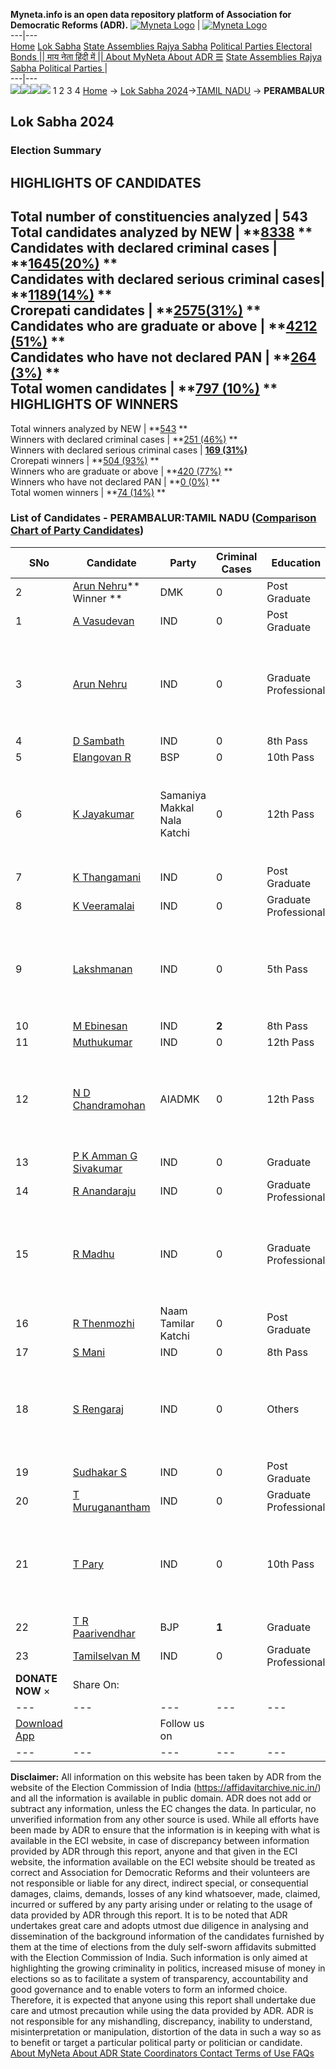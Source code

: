 **Myneta.info is an open data repository platform of Association for Democratic Reforms (ADR).**
[![Myneta Logo](https://www.myneta.info/lib/img/myneta-logo.png)](https://www.myneta.info/) | [![Myneta Logo](https://www.myneta.info/lib/img/adr-logo.png)](https://adrindia.org)  
---|---  
[Home](https://www.myneta.info/) [Lok Sabha](https://www.myneta.info/#ls "Lok Sabha") [ State Assemblies ](https://www.myneta.info/#sa "State Assemblies") [Rajya Sabha](https://www.myneta.info/#rs "Rajya Sabha") [Political Parties ](https://www.myneta.info/party "Political Parties") [ Electoral Bonds ](https://www.myneta.info/electoral_bonds "Electoral Bonds") [ || माय नेता हिंदी में || ](https://translate.google.co.in/translate?prev=hp&hl=en&js=y&u=www.myneta.info&sl=en&tl=hi&history_state0=) [ About MyNeta ](https://adrindia.org/content/about-myneta) [ About ADR ](https://adrindia.org/about-adr/who-we-are) [☰](javascript:void\(0\))
[ State Assemblies ](https://www.myneta.info/#sa "State Assemblies") [ Rajya Sabha ](https://www.myneta.info/#rs "Rajya Sabha") [ Political Parties ](https://www.myneta.info/party "Political Parties")
|   
---|---  
![](https://www.myneta.info/lib/img/banner/banner-1.png)![](https://www.myneta.info/lib/img/banner/banner-2.png)![](https://www.myneta.info/lib/img/banner/banner-3.png)![](https://www.myneta.info/lib/img/banner/banner-4.png)
1  2  3  4 
[Home](https://www.myneta.info/) → [Lok Sabha 2024](https://www.myneta.info/LokSabha2024/)→[TAMIL NADU](https://www.myneta.info/LokSabha2024/index.php?action=show_constituencies&state_id=31) → **PERAMBALUR**
### 
## Lok Sabha 2024
###  Election Summary 
HIGHLIGHTS OF CANDIDATES  
---  
Total number of constituencies analyzed |  543   
Total candidates analyzed by NEW | **[8338](https://www.myneta.info/LokSabha2024/index.php?action=summary&subAction=candidates_analyzed&sort=candidate#summary) **  
Candidates with declared criminal cases | **[1645(20%)](https://www.myneta.info/LokSabha2024/index.php?action=summary&subAction=crime&sort=candidate#summary) **  
Candidates with declared serious criminal cases| **[1189(14%)](https://www.myneta.info/LokSabha2024/index.php?action=summary&subAction=serious_crime&sort=candidate#summary) **  
Crorepati candidates | **[2575(31%)](https://www.myneta.info/LokSabha2024/index.php?action=summary&subAction=crorepati&sort=candidate#summary) **  
Candidates who are graduate or above | **[4212 (51%)](https://www.myneta.info/LokSabha2024/index.php?action=summary&subAction=education&sort=candidate#summary) **  
Candidates who have not declared PAN | **[264 (3%)](https://www.myneta.info/LokSabha2024/index.php?action=summary&subAction=without_pan&sort=candidate#summary) **  
Total women candidates | **[797 (10%)](https://www.myneta.info/LokSabha2024/index.php?action=summary&subAction=women_candidate&sort=candidate#summary) **  
HIGHLIGHTS OF WINNERS  
---  
Total winners analyzed by NEW | **[543](https://www.myneta.info/LokSabha2024/index.php?action=summary&subAction=winner_analyzed&sort=candidate#summary) **  
Winners with declared criminal cases | **[251 (46%)](https://www.myneta.info/LokSabha2024/index.php?action=summary&subAction=winner_crime&sort=candidate#summary) **  
Winners with declared serious criminal cases | **[169 (31%)](https://www.myneta.info/LokSabha2024/index.php?action=summary&subAction=winner_serious_crime&sort=candidate#summary)**  
Crorepati winners | **[504 (93%)](https://www.myneta.info/LokSabha2024/index.php?action=summary&subAction=winner_crorepati&sort=candidate#summary) **  
Winners who are graduate or above | **[420 (77%)](https://www.myneta.info/LokSabha2024/index.php?action=summary&subAction=winner_education&sort=candidate#summary) **  
Winners who have not declared PAN | **[0 (0%)](https://www.myneta.info/LokSabha2024/index.php?action=summary&subAction=winner_without_pan&sort=candidate#summary) **  
Total women winners | **[74 (14%)](https://www.myneta.info/LokSabha2024/index.php?action=summary&subAction=winner_women&sort=candidate#summary) **  
### List of Candidates - PERAMBALUR:TAMIL NADU ([Comparison Chart of Party Candidates](https://www.myneta.info/LokSabha2024/comparisonchart.php?constituency_id=406))
SNo | Candidate| Party| Criminal Cases| Education| Age| Total Assets| Liabilities  
---|---|---|---|---|---|---|---  
2  | [Arun Nehru](https://www.myneta.info/LokSabha2024/candidate.php?candidate_id=16)** Winner ** | DMK | 0 | Post Graduate| 40 | Rs 81,61,97,502 ~ 81 Crore+ | Rs 19,13,95,432 ~ 19 Crore+  
1  | [A Vasudevan](https://www.myneta.info/LokSabha2024/candidate.php?candidate_id=1191) | IND | 0 | Post Graduate| 60 | Rs 1,00,000 ~ 1 Lacs+ | Rs 0 ~   
3  | [Arun Nehru](https://www.myneta.info/LokSabha2024/candidate.php?candidate_id=1176) | IND | 0 | Graduate Professional| 27 | ![](https://myneta.info/image_v2.php?myneta_folder=LokSabha2024&candidate_id=1176&col=ta) | ![](https://myneta.info/image_v2.php?myneta_folder=LokSabha2024&candidate_id=1176&col=lia)  
4  | [D Sambath](https://www.myneta.info/LokSabha2024/candidate.php?candidate_id=1181) | IND | 0 | 8th Pass| 49 | Rs 26,96,100 ~ 26 Lacs+ | Rs 95,000 ~ 95 Thou+  
5  | [Elangovan R](https://www.myneta.info/LokSabha2024/candidate.php?candidate_id=1192) | BSP | 0 | 10th Pass| 57 | Rs 3,17,000 ~ 3 Lacs+ | Rs 0 ~   
6  | [K Jayakumar](https://www.myneta.info/LokSabha2024/candidate.php?candidate_id=1188) | Samaniya Makkal Nala Katchi | 0 | 12th Pass| 38 | ![](https://myneta.info/image_v2.php?myneta_folder=LokSabha2024&candidate_id=1188&col=ta) | ![](https://myneta.info/image_v2.php?myneta_folder=LokSabha2024&candidate_id=1188&col=lia)  
7  | [K Thangamani](https://www.myneta.info/LokSabha2024/candidate.php?candidate_id=1177) | IND | 0 | Post Graduate| 80 | Rs 60,26,000 ~ 60 Lacs+ | Rs 7,00,000 ~ 7 Lacs+  
8  | [K Veeramalai](https://www.myneta.info/LokSabha2024/candidate.php?candidate_id=1184) | IND | 0 | Graduate Professional| 45 | Rs 15,93,000 ~ 15 Lacs+ | Rs 1,40,000 ~ 1 Lacs+  
9  | [Lakshmanan](https://www.myneta.info/LokSabha2024/candidate.php?candidate_id=1180) | IND | 0 | 5th Pass| 42 | ![](https://myneta.info/image_v2.php?myneta_folder=LokSabha2024&candidate_id=1180&col=ta) | ![](https://myneta.info/image_v2.php?myneta_folder=LokSabha2024&candidate_id=1180&col=lia)  
10  | [M Ebinesan](https://www.myneta.info/LokSabha2024/candidate.php?candidate_id=1190) | IND | **2** | 8th Pass| 52 | Rs 13,73,363 ~ 13 Lacs+ | Rs 0 ~   
11  | [Muthukumar](https://www.myneta.info/LokSabha2024/candidate.php?candidate_id=1178) | IND | 0 | 12th Pass| 58 | Rs 2,03,83,902 ~ 2 Crore+ | Rs 31,00,000 ~ 31 Lacs+  
12  | [N D Chandramohan](https://www.myneta.info/LokSabha2024/candidate.php?candidate_id=171) | AIADMK | 0 | 12th Pass| 51 | ![](https://myneta.info/image_v2.php?myneta_folder=LokSabha2024&candidate_id=171&col=ta) | ![](https://myneta.info/image_v2.php?myneta_folder=LokSabha2024&candidate_id=171&col=lia)  
13  | [P K Amman G Sivakumar](https://www.myneta.info/LokSabha2024/candidate.php?candidate_id=1179) | IND | 0 | Graduate| 44 | Rs 88,10,651 ~ 88 Lacs+ | Rs 17,72,022 ~ 17 Lacs+  
14  | [R Anandaraju](https://www.myneta.info/LokSabha2024/candidate.php?candidate_id=1194) | IND | 0 | Graduate Professional| 39 | Rs 1,55,000 ~ 1 Lacs+ | Rs 0 ~   
15  | [R Madhu](https://www.myneta.info/LokSabha2024/candidate.php?candidate_id=1186) | IND | 0 | Graduate Professional| 45 | ![](https://myneta.info/image_v2.php?myneta_folder=LokSabha2024&candidate_id=1186&col=ta) | ![](https://myneta.info/image_v2.php?myneta_folder=LokSabha2024&candidate_id=1186&col=lia)  
16  | [R Thenmozhi](https://www.myneta.info/LokSabha2024/candidate.php?candidate_id=169) | Naam Tamilar Katchi | 0 | Post Graduate| 30 | Rs 1,10,000 ~ 1 Lacs+ | Rs 0 ~   
17  | [S Mani](https://www.myneta.info/LokSabha2024/candidate.php?candidate_id=1182) | IND | 0 | 8th Pass| 51 | Rs 43,77,600 ~ 43 Lacs+ | Rs 2,60,000 ~ 2 Lacs+  
18  | [S Rengaraj](https://www.myneta.info/LokSabha2024/candidate.php?candidate_id=1189) | IND | 0 | Others| 41 | ![](https://myneta.info/image_v2.php?myneta_folder=LokSabha2024&candidate_id=1189&col=ta) | ![](https://myneta.info/image_v2.php?myneta_folder=LokSabha2024&candidate_id=1189&col=lia)  
19  | [Sudhakar S](https://www.myneta.info/LokSabha2024/candidate.php?candidate_id=1185) | IND | 0 | Post Graduate| 43 | Rs 7,27,000 ~ 7 Lacs+ | Rs 1,60,000 ~ 1 Lacs+  
20  | [T Muruganantham](https://www.myneta.info/LokSabha2024/candidate.php?candidate_id=1187) | IND | 0 | Graduate Professional| 40 | Rs 7,20,000 ~ 7 Lacs+ | Rs 0 ~   
21  | [T Pary](https://www.myneta.info/LokSabha2024/candidate.php?candidate_id=1193) | IND | 0 | 10th Pass| 65 | ![](https://myneta.info/image_v2.php?myneta_folder=LokSabha2024&candidate_id=1193&col=ta) | ![](https://myneta.info/image_v2.php?myneta_folder=LokSabha2024&candidate_id=1193&col=lia)  
22  | [T R Paarivendhar](https://www.myneta.info/LokSabha2024/candidate.php?candidate_id=170) | BJP | **1** | Graduate| 82 | Rs 93,23,03,613 ~ 93 Crore+ | Rs 6,36,06,050 ~ 6 Crore+  
23  | [Tamilselvan M](https://www.myneta.info/LokSabha2024/candidate.php?candidate_id=1183) | IND | 0 | Graduate Professional| 45 | Rs 28,19,000 ~ 28 Lacs+ | Rs 11,78,000 ~ 11 Lacs+  
|  **DONATE NOW** × |  Share On:  | [](https://api.whatsapp.com/send?text=https%3A%2F%2Fmyneta.info%2Fpunjab2022%2Findex.php%3Faction%3Dshow_constituencies%26state_id%3D19) | [](https://www.facebook.com/sharer/sharer.php?u=https%3A%2F%2Fmyneta.info%2Fpunjab2022%2Findex.php%3Faction%3Dshow_constituencies%26state_id%3D19) | [](https://twitter.com/share?url=https%3A%2F%2Fmyneta.info%2Fpunjab2022%2Findex.php%3Faction%3Dshow_constituencies%26state_id%3D19)  
---|---|---|---|---  
| [ Download App ](https://play.google.com/store/apps/details?id=com.webrosoft.myneta1&pcampaignid=pcampaignidMKT-Other-global-all-co-prtnr-py-PartBadge-Mar2515-1) | [](https://play.google.com/store/apps/details?id=com.webrosoft.myneta1&pcampaignid=pcampaignidMKT-Other-global-all-co-prtnr-py-PartBadge-Mar2515-1) |  Follow us on  | [](https://www.facebook.com/adrindia.org/) | [](https://twitter.com/adrspeaks) | [](https://groups.google.com/g/national-election-watch?hl=en&pli=1) | [](https://www.instagram.com/adrspeaks/) | [](https://www.youtube.com/user/adrspeaks) | [](https://sharechat.com/profile/adrspeaks)  
---|---|---|---|---|---|---|---|---  
**Disclaimer:** All information on this website has been taken by ADR from the website of the Election Commission of India (https://affidavitarchive.nic.in/) and all the information is available in public domain. ADR does not add or subtract any information, unless the EC changes the data. In particular, no unverified information from any other source is used. While all efforts have been made by ADR to ensure that the information is in keeping with what is available in the ECI website, in case of discrepancy between information provided by ADR through this report, anyone and that given in the ECI website, the information available on the ECI website should be treated as correct and Association for Democratic Reforms and their volunteers are not responsible or liable for any direct, indirect special, or consequential damages, claims, demands, losses of any kind whatsoever, made, claimed, incurred or suffered by any party arising under or relating to the usage of data provided by ADR through this report. It is to be noted that ADR undertakes great care and adopts utmost due diligence in analysing and dissemination of the background information of the candidates furnished by them at the time of elections from the duly self-sworn affidavits submitted with the Election Commission of India. Such information is only aimed at highlighting the growing criminality in politics, increased misuse of money in elections so as to facilitate a system of transparency, accountability and good governance and to enable voters to form an informed choice. Therefore, it is expected that anyone using this report shall undertake due care and utmost precaution while using the data provided by ADR. ADR is not responsible for any mishandling, discrepancy, inability to understand, misinterpretation or manipulation, distortion of the data in such a way so as to benefit or target a particular political party or politician or candidate. 
[ About MyNeta ](https://adrindia.org/content/about-myneta) [ About ADR ](https://adrindia.org/about-adr/who-we-are) [ State Coordinators ](https://adrindia.org/about-adr/state-coordinators) [ Contact ](https://adrindia.org/contact-us) [ Terms of Use ](https://adrindia.org/content/adr-terms-use) [ FAQs ](https://adrindia.org/content/faqs)
